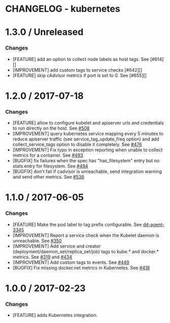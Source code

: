 # CHANGELOG - kubernetes


1.3.0 / Unreleased
==================
### Changes

* [FEATURE] add an option to collect node labels as host tags. See [#614][]
* [IMPROVEMENT] add custom tags to service checks [#642][]
* [FEATURE] skip cAdvisor metrics if port is set to 0. See [#655][]

1.2.0 / 2017-07-18
==================
### Changes

* [FEATURE] allow to configure kubelet and apiserver urls and credentials to run directly on the host. See [#508][]
* [IMPROVEMENT] query kubernetes service mapping every 5 minutes to reduce apiserver traffic (see service_tag_update_freq option) and add collect_service_tags option to disable it completely. See [#476][]
* [IMPROVEMENT] Fix typo in exception reporting when unable to collect metrics for a container. See [#493][]
* [BUGFIX] fix failures when the spec has "has_filesystem" entry but no stats entry for filesystem. See [#494][]
* [BUGFIX] don't fail if cadvisor is unreachable, send integration warning and send other metrics. See [#538][]

1.1.0 / 2017-06-05
==================
### Changes

* [FEATURE] Make the pod label to tag prefix configurable. See [dd-agent-3345](https://github.com/DataDog/dd-agent/pull/3345)
* [IMPROVEMENT] Report a service check when the Kubelet daemon is unreachable. See [#350][]
* [IMPROVEMENT] Add service and creator (deployment/daemon_set/replica_set/job) tags to kube.* and docker.* metrics. See [#319][] and [#434][]
* [IMPROVEMENT] Add custom tags to events. See [#449][]
* [BUGFIX] Fix missing docker.net metrics in Kubernetes. See [#418][]

1.0.0 / 2017-02-23
==================

### Changes

* [FEATURE] adds Kubernetes integration.

<!--- The following link definition list is generated by PimpMyChangelog --->
[#319]: https://github.com/DataDog/integrations-core/issues/319
[#350]: https://github.com/DataDog/integrations-core/issues/350
[#418]: https://github.com/DataDog/integrations-core/issues/418
[#434]: https://github.com/DataDog/integrations-core/issues/434
[#449]: https://github.com/DataDog/integrations-core/issues/449
[#476]: https://github.com/DataDog/integrations-core/issues/476
[#493]: https://github.com/DataDog/integrations-core/issues/493
[#494]: https://github.com/DataDog/integrations-core/issues/494
[#508]: https://github.com/DataDog/integrations-core/issues/508
[#538]: https://github.com/DataDog/integrations-core/issues/538
